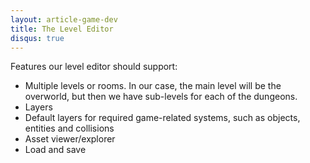 ```yaml
---
layout: article-game-dev
title: The Level Editor
disqus: true
---
```


Features our level editor should support:

- Multiple levels or rooms. In our case, the main level will be the overworld, but then we have sub-levels for each of the dungeons.
- Layers
- Default layers for required game-related systems, such as objects, entities and collisions
- Asset viewer/explorer
- Load and save